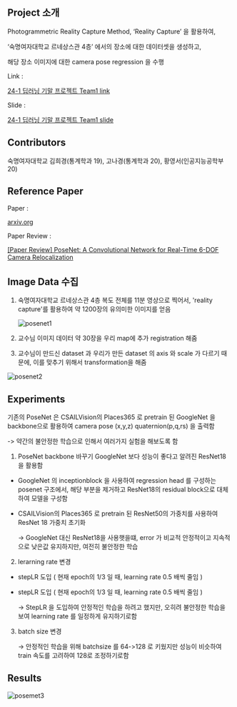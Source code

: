 ## Project 소개

Photogrammetric Reality Capture Method, ‘Reality Capture’ 을 활용하여,

‘숙명여자대학교 르네상스관 4층’ 에서의 장소에 대한 데이터셋을 생성하고,

 해당 장소 이미지에 대한 camera pose regression 을 수행

Link :

[24-1 딥러닝 기말 프로젝트 Team1 link](https://www.notion.so/24-1-Team1-675184762b8148079afe75fe4f64b623?pvs=21)

Slide : 

[24-1 딥러닝 기말 프로젝트 Team1 slide](https://drive.google.com/file/d/1WEBWY7Wfyl6kmHr4x7sCz4m2rTl4sbMZ/view?usp=drive_link)

## Contributors

숙명여자대학교 김희경(통계학과 19), 고나경(통계학과 20), 황영서(인공지능공학부 20)

## Reference Paper

Paper : 

[arxiv.org](https://arxiv.org/pdf/1505.07427)

Paper Review :  

[[Paper Review] PoseNet: A Convolutional Network for Real-Time 6-DOF Camera Relocalization](https://velog.io/@youngseoh6/Paper-Review-PoseNet-A-Convolutional-Network-for-Real-Time-6-DOF-Camera-Relocalization)

## Image Data 수집

1. 숙명여자대학교 르네상스관 4층 복도 전체를 11분 영상으로 찍어서, 'reality capture'를 활용하여 약 1200장의 유의미한 이미지를 얻음
    
   ![posenet1](https://github.com/youngseoh/SMWU_DL_24-1_PoseRegression/assets/100707876/580b33ad-c357-4272-88e3-435e3bc8a23d)
    
2. 교수님 이미지 데이터 약 30장을 우리 map에 추가 registration 해줌
3. 교수님이 만드신 dataset 과 우리가 만든 dataset 의 axis 와 scale 가 다르기 때문에, 이를 맞추기 위해서 transformation을 해줌

![posenet2](https://github.com/youngseoh/SMWU_DL_24-1_PoseRegression/assets/100707876/d755b0c0-7968-4728-8945-6a3499863074)

## Experiments

기존의 PoseNet 은 CSAILVision의 Places365 로 pretrain 된 GoogleNet 을 backbone으로 활용하여 camera pose (x,y,z) quaternion(p,q,rs) 을 출력함

-> 약간의 불안정한 학습으로 인해서 여러가지 실험을 해보도록 함

1. PoseNet backbone 바꾸기
GoogleNet 보다 성능이 좋다고 알려진 ResNet18 을 활용함
- GoogleNet 의 inceptionblock 을 사용하여 regression head 를 구성하는 posenet 구조에서, 해당 부분을 제거하고 ResNet18의 residual block으로 대체하여 모델을 구성함
- CSAILVision의 Places365 로 pretrain 된 ResNet50의 가중치를 사용하여 ResNet 18 가중치 초기화
    
    -> GoogleNet 대신 ResNet18을 사용햇을떄, error 가 비교적 안정적이고 지속적으로 낮은값 유지하지만, 여전히 불안정한 학습
    
2. lerarning rate 변경
- stepLR 도입 ( 현재 epoch의 1/3 일 때, learning rate 0.5 배씩 줄임 )
- stepLR 도입 ( 현재 epoch의 1/3 일 때, learning rate 0.5 배씩 줄임 )
    
    -> StepLR 을 도입하여 안정적인 학습을 하려고 했지만, 오히려 불안정한 학습을 보여 learning rate 를 일정하게 유지하기로함
    
3. batch size 변경
    
    → 안정적인 학습을 위해 batchsize 를 64->128 로 키웠지만 성능이 비슷하여 train 속도를 고려하여 128로 조정하기로함
    

## Results

![posemet3](https://github.com/youngseoh/SMWU_DL_24-1_PoseRegression/assets/100707876/fd3fe89e-a144-4109-8f9a-a9b2f54276dd)
